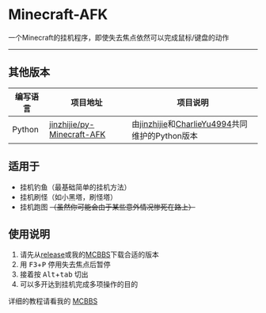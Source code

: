 # Minecraft-AFK
一个Minecraft的挂机程序，即使失去焦点依然可以完成鼠标/键盘的动作

---

## 其他版本
| 编写语言 | 项目地址 | 项目说明
| ---- | ---- | ---- |
| Python | [jinzhijie/py-Minecraft-AFK](https://github.com/jinzhijie/py-Minecraft-AFK) | 由[jinzhijie](https://github.com/jinzhijie)和[CharlieYu4994](https://github.com/CharlieYu4994)共同维护的Python版本

## 适用于
- 挂机钓鱼（最基础简单的挂机方法）
- 挂机刷怪（如小黑塔，刷怪塔）
- 挂机跑图 ~~（虽然你可能会由于某些意外情况惨死在路上）~~

## 使用说明
1. 请先从[release](https://github.com/Cheny233/Minecraft-AFK/releases)或我的[MCBBS](https://www.mcbbs.net/thread-984834-1-1.html)下载合适的版本
2. 用 <kbd>F3</kbd>+<kbd>P</kbd> 停用失去焦点后暂停
3. 接着按 <kbd>Alt</kbd>+<kbd>tab</kbd> 切出
4. 可以多开达到挂机完成多项操作的目的

详细的教程请看我的 [MCBBS](https://www.mcbbs.net/thread-984834-1-1.html)<br>
